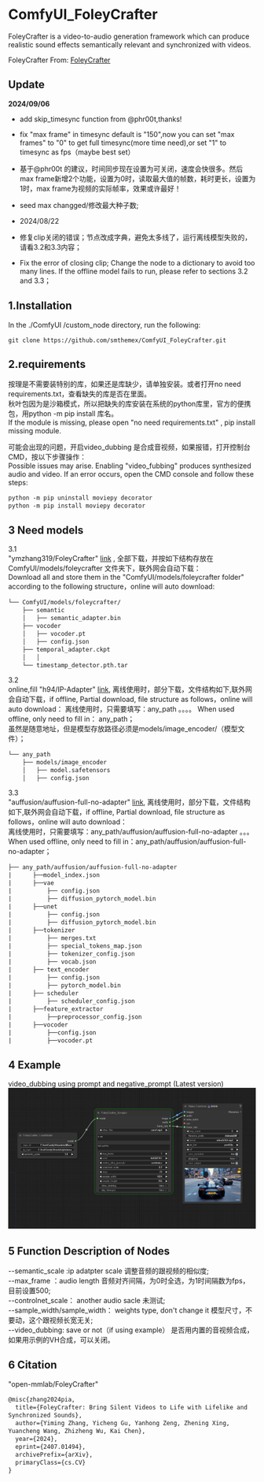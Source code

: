 # ComfyUI_FoleyCrafter
FoleyCrafter is a video-to-audio generation framework which can produce realistic sound effects semantically relevant and synchronized with videos.

FoleyCrafter  From: [FoleyCrafter](https://github.com/open-mmlab/FoleyCrafter)

Update
---

**2024/09/06**
* add skip_timesync function from @phr00t,thanks!
* fix "max frame" in timesync default is "150",now you can set "max frames" to "0" to get full timesync(more time need),or set "1" to timesync as fps（maybe best set） 
* 基于@phr00t 的建议，时间同步现在设置为可关闭，速度会快很多。然后max frame新增2个功能，设置为0时，读取最大值的帧数，耗时更长，设置为1时，max frame为视频的实际帧率，效果或许最好！
* seed max changged/修改最大种子数;

* 2024/08/22  
* 修复clip关闭的错误；节点改成字典，避免太多线了，运行离线模型失败的，请看3.2和3.3内容；   
* Fix the error of closing clip; Change the node to a dictionary to avoid too many lines. If the offline model fails to run, please refer to sections 3.2 and 3.3；  

1.Installation
-----
  In the ./ComfyUI /custom_node directory, run the following:   
```
git clone https://github.com/smthemex/ComfyUI_FoleyCrafter.git
```  
  
2.requirements  
----
按理是不需要装特别的库，如果还是库缺少，请单独安装。或者打开no need requirements.txt，查看缺失的库是否在里面。  
秋叶包因为是沙箱模式，所以把缺失的库安装在系统的python库里，官方的便携包，用python -m pip install 库名。  
If the module is missing, please open "no need requirements.txt" , pip install missing module.    

可能会出现的问题，开启video_dubbing 是合成音视频，如果报错，打开控制台CMD，按以下步骤操作：  
Possible issues may arise. Enabling "video_fubbing" produces synthesized audio and video. If an error occurs, open the CMD console and follow these steps:   

```
python -m pip uninstall moviepy decorator
python -m pip install moviepy decorator
```

3 Need  models
----
3.1   
"ymzhang319/FoleyCrafter"  [link](https://huggingface.co/ymzhang319/FoleyCrafter/tree/main) ,
全部下载，并按如下结构存放在ComfyUI/models/foleycrafter 文件夹下，联外网会自动下载：    
Download all and store them in the "ComfyUI/models/foleycrafter folder" according to the following structure，online will auto download:      

```
└── ComfyUI/models/foleycrafter/
    ├── semantic
    │   ├── semantic_adapter.bin
    ├── vocoder
    │   ├── vocoder.pt
    │   ├── config.json
    ├── temporal_adapter.ckpt
    │   │
    └── timestamp_detector.pth.tar
```
3.2  
online,fill "h94/IP-Adapter" [link](https://huggingface.co/h94/IP-Adapter/tree/main/models/image_encoder),
离线使用时，部分下载，文件结构如下,联外网会自动下载，if offline, Partial download, file structure as follows，online will auto download：
离线使用时，只需要填写：any_path 。。。。 When used offline, only need to fill in： any_path；   
虽然是随意地址，但是模型存放路径必须是models/image_encoder/（模型文件）；
```
└── any_path
    ├── models/image_encoder
    │   ├── model.safetensors
    │   ├── config.json
```
3.3  
"auffusion/auffusion-full-no-adapter" [link](https://huggingface.co/auffusion/auffusion-full-no-adapter/tree/main),
离线使用时，部分下载，文件结构如下,联外网会自动下载，if offline, Partial download, file structure as follows，online will auto download：   
离线使用时，只需要填写：any_path/auffusion/auffusion-full-no-adapter 。。。When used offline, only need to fill in：any_path/auffusion/auffusion-full-no-adapter；   
```
├── any_path/auffusion/auffusion-full-no-adapter
|      ├──model_index.json
|      ├──vae
|          ├── config.json
|          ├── diffusion_pytorch_model.bin
|      ├──unet
|          ├── config.json
|          ├── diffusion_pytorch_model.bin
|      ├──tokenizer
|          ├── merges.txt
|          ├── special_tokens_map.json
|          ├── tokenizer_config.json
|          ├── vocab.json
|      ├── text_encoder
|          ├── config.json
|          ├── pytorch_model.bin  
|      ├── scheduler
|          ├── scheduler_config.json
|      ├──feature_extractor
|          ├──preprocessor_config.json
|      ├──vocoder
|          ├──config.json
|          ├──vocoder.pt
```
4 Example
----
video_dubbing using prompt and negative_prompt (Latest version)        
![](https://github.com/smthemex/ComfyUI_FoleyCrafter/blob/main/example/new0906.png)


5 Function Description of Nodes  
---
--semantic_scale :ip adatpter scale 调整音频的跟视频的相似度;   
--max_frame ：audio length  音频对齐间隔，为0时全选，为1时间隔数为fps，目前设置500;   
--controlnet_scale： another audio sacle  未测试;  
--sample_width/sample_width： weights type, don't change it 模型尺寸，不要动，这个跟视频长宽无关;   
--video_dubbing: save  or not（if using example） 是否用内置的音视频合成，如果用示例的VH合成，可以关闭。  

6 Citation
------
"open-mmlab/FoleyCrafter"
```
@misc{zhang2024pia,
  title={FoleyCrafter: Bring Silent Videos to Life with Lifelike and Synchronized Sounds},
  author={Yiming Zhang, Yicheng Gu, Yanhong Zeng, Zhening Xing, Yuancheng Wang, Zhizheng Wu, Kai Chen},
  year={2024},
  eprint={2407.01494},
  archivePrefix={arXiv},
  primaryClass={cs.CV}
}
```

